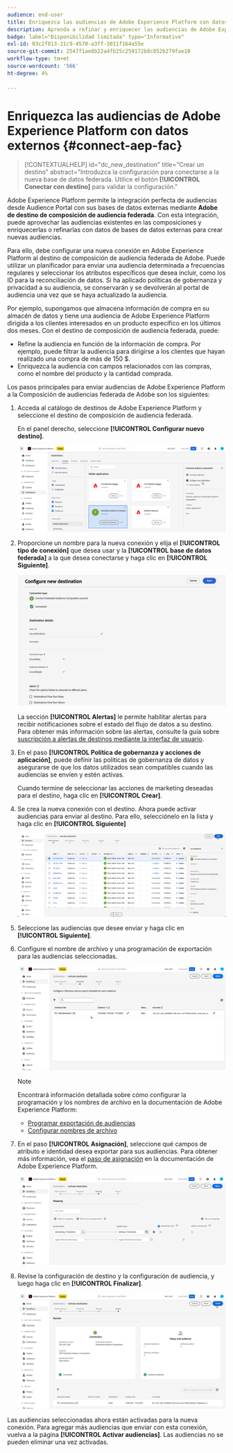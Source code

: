 ```yaml
---
audience: end-user
title: Enriquezca las audiencias de Adobe Experience Platform con datos externos
description: Aprenda a refinar y enriquecer las audiencias de Adobe Experience Platform con datos de sus bases de datos federadas mediante el destino de composición de audiencias federadas.
badge: label="Disponibilidad limitada" type="Informative"
exl-id: 03c2f813-21c9-4570-a3ff-3011f164a55e
source-git-commit: 2547f1ae8b22a4fb25c259172b8c052b279fae10
workflow-type: tm+mt
source-wordcount: '566'
ht-degree: 4%

---
```


# Enriquezca las audiencias de Adobe Experience Platform con datos externos {#connect-aep-fac}

>[!CONTEXTUALHELP]
>id="dc_new_destination"
>title="Crear un destino"
>abstract="Introduzca la configuración para conectarse a la nueva base de datos federada. Utilice el botón **[!UICONTROL Conectar con destino]** para validar la configuración."

Adobe Experience Platform permite la integración perfecta de audiencias desde Audience Portal con sus bases de datos externas mediante **Adobe de destino de composición de audiencia federada**. Con esta integración, puede aprovechar las audiencias existentes en las composiciones y enriquecerlas o refinarlas con datos de bases de datos externas para crear nuevas audiencias.

Para ello, debe configurar una nueva conexión en Adobe Experience Platform al destino de composición de audiencia federada de Adobe. Puede utilizar un planificador para enviar una audiencia determinada a frecuencias regulares y seleccionar los atributos específicos que desea incluir, como los ID para la reconciliación de datos. Si ha aplicado políticas de gobernanza y privacidad a su audiencia, se conservarán y se devolverán al portal de audiencia una vez que se haya actualizado la audiencia.

Por ejemplo, supongamos que almacena información de compra en su almacén de datos y tiene una audiencia de Adobe Experience Platform dirigida a los clientes interesados en un producto específico en los últimos dos meses. Con el destino de composición de audiencia federada, puede:

* Refine la audiencia en función de la información de compra. Por ejemplo, puede filtrar la audiencia para dirigirse a los clientes que hayan realizado una compra de más de 150 $.
* Enriquezca la audiencia con campos relacionados con las compras, como el nombre del producto y la cantidad comprada.

Los pasos principales para enviar audiencias de Adobe Experience Platform a la Composición de audiencias federada de Adobe son los siguientes:

1. Acceda al catálogo de destinos de Adobe Experience Platform y seleccione el destino de composición de audiencia federada.

   En el panel derecho, seleccione **[!UICONTROL Configurar nuevo destino]**.

   ![](assets/destination-new.png)

1. Proporcione un nombre para la nueva conexión y elija el **[!UICONTROL tipo de conexión]** que desea usar y la **[!UICONTROL base de datos federada]** a la que desea conectarse y haga clic en **[!UICONTROL Siguiente]**.

   ![](assets/destination-configure.png)

   La sección **[!UICONTROL Alertas]** le permite habilitar alertas para recibir notificaciones sobre el estado del flujo de datos a su destino. Para obtener más información sobre las alertas, consulte la guía sobre [suscripción a alertas de destinos mediante la interfaz de usuario](https://experienceleague.adobe.com/en/docs/experience-platform/destinations/ui/alerts).

1. En el paso **[!UICONTROL Política de gobernanza y acciones de aplicación]**, puede definir las políticas de gobernanza de datos y asegurarse de que los datos utilizados sean compatibles cuando las audiencias se envíen y estén activas.

   Cuando termine de seleccionar las acciones de marketing deseadas para el destino, haga clic en **[!UICONTROL Crear]**.

1. Se crea la nueva conexión con el destino. Ahora puede activar audiencias para enviar al destino. Para ello, selecciónelo en la lista y haga clic en **[!UICONTROL Siguiente]**

   ![](assets/destination-activate.png)

1. Seleccione las audiencias que desee enviar y haga clic en **[!UICONTROL Siguiente]**.

1. Configure el nombre de archivo y una programación de exportación para las audiencias seleccionadas.

   ![](assets/destination-schedule.png)

   >[!NOTE]
   >
   >Encontrará información detallada sobre cómo configurar la programación y los nombres de archivo en la documentación de Adobe Experience Platform:
   >* [Programar exportación de audiencias](https://experienceleague.adobe.com/en/docs/experience-platform/destinations/ui/activate/activate-batch-profile-destinations#scheduling)
   >* [Configurar nombres de archivo](https://experienceleague.adobe.com/en/docs/experience-platform/destinations/ui/activate/activate-batch-profile-destinations#configure-file-names)

1. En el paso **[!UICONTROL Asignación]**, seleccione qué campos de atributo e identidad desea exportar para sus audiencias. Para obtener más información, vea el [paso de asignación](https://experienceleague.adobe.com/en/docs/experience-platform/destinations/ui/activate/activate-batch-profile-destinations#mapping) en la documentación de Adobe Experience Platform.

   ![](assets/destination-attributes.png)

1. Revise la configuración de destino y la configuración de audiencia, y luego haga clic en **[!UICONTROL Finalizar]**.

   ![](assets/destination-review.png)

Las audiencias seleccionadas ahora están activadas para la nueva conexión. Para agregar más audiencias que enviar con esta conexión, vuelva a la página **[!UICONTROL Activar audiencias]**. Las audiencias no se pueden eliminar una vez activadas.
